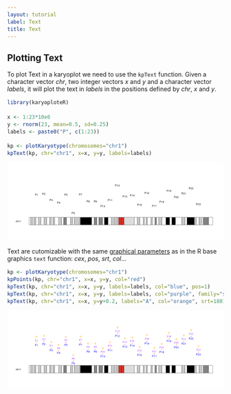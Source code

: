 ```yaml
---
layout: tutorial
label: Text
title: Text
---
```





## Plotting Text

To plot Text in a karyoplot we need to use the `kpText` function. Given a
character vector _chr_, two integer vectors _x_ and _y_ and a character vector
_labels_, it will plot the text in _labels_ in the positions defined by _chr_,
_x_ and _y_. 



```r
library(karyoploteR)

x <- 1:23*10e6
y <- rnorm(23, mean=0.5, sd=0.25)
labels <- paste0("P", c(1:23))

kp <- plotKaryotype(chromosomes="chr1")
kpText(kp, chr="chr1", x=x, y=y, labels=labels)
```

![plot of chunk Figure1](images//Figure1-1.png)

Text are cutomizable with the same 
[graphical parameters](https://www.rdocumentation.org/packages/graphics/topics/par)
as in the R base graphics `text` function: _cex_, _pos_, _srt_, _col_...


```r
kp <- plotKaryotype(chromosomes="chr1")
kpPoints(kp, chr="chr1", x=x, y=y, col="red")
kpText(kp, chr="chr1", x=x, y=y, labels=labels, col="blue", pos=1)
kpText(kp, chr="chr1", x=x, y=y, labels=labels, col="purple", family="serif", pos=3)
kpText(kp, chr="chr1", x=x, y=y+0.2, labels="A", col="orange", srt=180)
```

![plot of chunk Figure2](images//Figure2-1.png)





